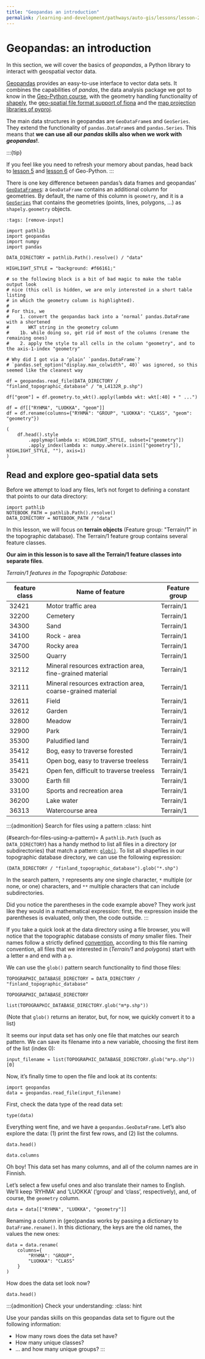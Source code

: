 ```yaml
---
title: "Geopandas an introduction"
permalink: /learning-and-development/pathways/auto-gis/lessons/lesson-2/geopandas-an-introduction/
---
```



# Geopandas: an introduction

In this section, we will cover the basics of *geopandas*, a Python library to
interact with geospatial vector data.

[Geopandas](https://geopandas.org/) provides an easy-to-use interface to vector
data sets. It combines the capabilities of *pandas*, the data analysis package
we got to know in the [Geo-Python
course](https://geo-python-site.readthedocs.io/en/latest/lessons/L5/pandas-overview.html),
with the geometry handling functionality of
[shapely](../lesson-1/geometry-objects), the [geo-spatial file format support
of fiona](vector-data-io) and the [map projection libraries of
pyproj](map-projections).

The main data structures in geopandas are `GeoDataFrame`s and `GeoSeries`. They
extend the functionality of `pandas.DataFrame`s and `pandas.Series`. This means
that **we can use all our *pandas* skills also when we work with
*geopandas*!**. 

:::{tip}

If you feel like you need to refresh your memory about pandas, head back to
[lesson
5](https://geo-python-site.readthedocs.io/en/latest/lessons/L5/pandas-overview.html)
and [lesson
6](https://geo-python-site.readthedocs.io/en/latest/notebooks/L6/advanced-data-processing-with-pandas.html)
of Geo-Python.
:::

There is one key difference between pandas’s data frames and geopandas’
[`GeoDataFrame`s](https://geopandas.org/en/stable/docs/user_guide/data_structures.html#geodataframe):
a `GeoDataFrame` contains an additional column for geometries. By default, the
name of this column is `geometry`, and it is a
[`GeoSeries`](https://geopandas.org/en/stable/docs/user_guide/data_structures.html#geoseries)
that contains the geometries (points, lines, polygons, ...) as
`shapely.geometry` objects.

```{code-cell} ipython3
:tags: [remove-input]

import pathlib
import geopandas
import numpy
import pandas

DATA_DIRECTORY = pathlib.Path().resolve() / "data"

HIGHLIGHT_STYLE = "background: #f66161;"

# so the following block is a bit of bad magic to make the table output look
# nice (this cell is hidden, we are only interested in a short table listing
# in which the geometry column is highlighted).
#
# For this, we
#    1. convert the geopandas back into a ‘normal’ pandas.DataFrame with a shortened
#       WKT string in the geometry column
#    1b. while doing so, get rid of most of the columns (rename the remaining ones)
#    2. apply the style to all cells in the column "geometry", and to the axis-1-index "geometry"

# Why did I got via a ‘plain’ `pandas.DataFrame`?
# `pandas.set_option("display.max_colwidth", 40)` was ignored, so this seemed like the cleanest way

df = geopandas.read_file(DATA_DIRECTORY / "finland_topographic_database" / "m_L4132R_p.shp")

df["geom"] = df.geometry.to_wkt().apply(lambda wkt: wkt[:40] + " ...")

df = df[["RYHMA", "LUOKKA", "geom"]]
df = df.rename(columns={"RYHMA": "GROUP", "LUOKKA": "CLASS", "geom": "geometry"})

(
    df.head().style
        .applymap(lambda x: HIGHLIGHT_STYLE, subset=["geometry"])
        .apply_index(lambda x: numpy.where(x.isin(["geometry"]), HIGHLIGHT_STYLE, ""), axis=1)
)
```



## Read and explore geo-spatial data sets

Before we attempt to load any files, let’s not forget to defining a constant
that points to our data directory:

```{code-cell} ipython3
import pathlib 
NOTEBOOK_PATH = pathlib.Path().resolve()
DATA_DIRECTORY = NOTEBOOK_PATH / "data"
```

In this lesson, we will focus on **terrain objects** (Feature group:
"Terrain/1" in the topographic database). The Terrain/1 feature group contains
several feature classes. 

**Our aim in this lesson is to save all the Terrain/1
feature classes into separate files**.

*Terrain/1 features in the Topographic Database:*

|  feature class | Name of feature                                            | Feature group |
|----------------|------------------------------------------------------------|---------------|
| 32421          | Motor traffic area                                         | Terrain/1     |
| 32200          | Cemetery                                                   | Terrain/1     |
| 34300          | Sand                                                       | Terrain/1     |
| 34100          | Rock - area                                                | Terrain/1     |
| 34700          | Rocky area                                                 | Terrain/1     |
| 32500          | Quarry                                                     | Terrain/1     |
| 32112          | Mineral resources extraction area, fine-grained material   | Terrain/1     |
| 32111          | Mineral resources extraction area, coarse-grained material | Terrain/1     |
| 32611          | Field                                                      | Terrain/1     |
| 32612          | Garden                                                     | Terrain/1     |
| 32800          | Meadow                                                     | Terrain/1     |
| 32900          | Park                                                       | Terrain/1     |
| 35300          | Paludified land                                            | Terrain/1     |
| 35412          | Bog, easy to traverse forested                             | Terrain/1     |
| 35411          | Open bog, easy to traverse treeless                        | Terrain/1     |
| 35421          | Open fen, difficult to traverse treeless                   | Terrain/1     |
| 33000          | Earth fill                                                 | Terrain/1     |
| 33100          | Sports and recreation area                                 | Terrain/1     |
| 36200          | Lake water                                                 | Terrain/1     |
| 36313          | Watercourse area                                           | Terrain/1     |


:::{admonition} Search for files using a pattern
:class: hint

(#search-for-files-using-a-pattern)=
A `pathlib.Path` (such as `DATA_DIRECTORY`) has a handy method to list all
files in a directory (or subdirectories) that match a pattern:
[`glob()`](https://docs.python.org/3/library/pathlib.html#pathlib.Path.glob).
To list all shapefiles in our topographic database directory, we can use the
following expression:

```{code}
(DATA_DIRECTORY / "finland_topographic_database").glob("*.shp")
```

In the search pattern, `?` represents any one single character, `*` multiple
(or none, or one) characters, and `**` multiple characters that can include
subdirectories.

Did you notice the parentheses in the code example above? They work just like
they would in a mathematical expression: first, the expression inside the
parentheses is evaluated, only then, the code outside.
:::


If you take a quick look at the data directory using a file browser, you will
notice that the topographic database consists of *many* smaller files. Their
names follow a strictly defined 
[convention](https://etsin.fairdata.fi/dataset/5023ecc7-914a-4494-9e32-d0a39d3b56ae),
according to this file naming convention, all files that we interested in
(*Terrain/1* and *polygons*) start with a letter `m` and end with a `p`.

We can use the `glob()` pattern search functionality to find those files:

```{code-cell} ipython3
TOPOGRAPHIC_DATABASE_DIRECTORY = DATA_DIRECTORY / "finland_topographic_database"

TOPOGRAPHIC_DATABASE_DIRECTORY
```

```{code-cell} ipython3
list(TOPOGRAPHIC_DATABASE_DIRECTORY.glob("m*p.shp"))
```

(Note that `glob()` returns an iterator, but, for now, we quickly convert
it to a list)

It seems our input data set has only one file that matches our search pattern.
We can save its filename into a new variable, choosing the first item of the
list (index 0):

```{code-cell} ipython3
input_filename = list(TOPOGRAPHIC_DATABASE_DIRECTORY.glob("m*p.shp"))[0] 
```

Now, it’s finally time to open the file and look at its contents:

```{code-cell} ipython3
import geopandas
data = geopandas.read_file(input_filename)
```

First, check the data type of the read data set:

```{code-cell} ipython3
type(data)
```

Everything went fine, and we have a `geopandas.GeoDataFrame`. 
Let’s also explore the data: (1) print the first few rows, and 
(2) list the columns.

```{code-cell} ipython3
data.head()
```

```{code-cell} ipython3
data.columns
```

Oh boy! This data set has many columns, and all of the column names are in
Finnish.

Let’s select a few useful ones and also translate their names to
English. We’ll keep ’RYHMA’ and ’LUOKKA’ (‘group’ and ‘class’, respectively),
and, of course, the `geometry` column.

```{code-cell} ipython3
data = data[["RYHMA", "LUOKKA", "geometry"]]
```

Renaming a column in (geo)pandas works by passing a dictionary to
`DataFrame.rename()`. In this dictionary, the keys are the old names, the values
the new ones:

```{code-cell} ipython3
data = data.rename(
    columns={
        "RYHMA": "GROUP",
        "LUOKKA": "CLASS"
    }
)
```

How does the data set look now?

```{code-cell} ipython3
data.head()
```

:::{admonition} Check your understanding:
:class: hint

Use your pandas skills on this geopandas data set to figure out the following
information:

- How many rows does the data set have?
- How many unique classes?
- ... and how many unique groups?
:::


